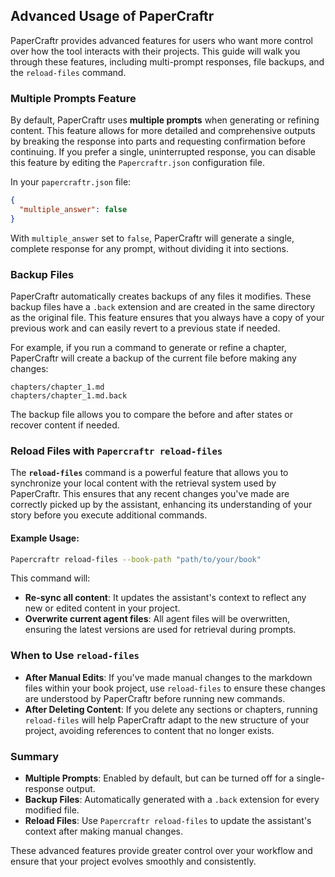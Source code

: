 ## Advanced Usage of PaperCraftr

PaperCraftr provides advanced features for users who want more control over how the tool interacts with their projects. This guide will walk you through these features, including multi-prompt responses, file backups, and the `reload-files` command.

### Multiple Prompts Feature

By default, PaperCraftr uses **multiple prompts** when generating or refining content. This feature allows for more detailed and comprehensive outputs by breaking the response into parts and requesting confirmation before continuing. If you prefer a single, uninterrupted response, you can disable this feature by editing the `Papercraftr.json` configuration file.

In your `papercraftr.json` file:

```json
{
  "multiple_answer": false
}
```

With `multiple_answer` set to `false`, PaperCraftr will generate a single, complete response for any prompt, without dividing it into sections.

### Backup Files

PaperCraftr automatically creates backups of any files it modifies. These backup files have a `.back` extension and are created in the same directory as the original file. This feature ensures that you always have a copy of your previous work and can easily revert to a previous state if needed.

For example, if you run a command to generate or refine a chapter, PaperCraftr will create a backup of the current file before making any changes:

```
chapters/chapter_1.md
chapters/chapter_1.md.back
```

The backup file allows you to compare the before and after states or recover content if needed.

### Reload Files with `Papercraftr reload-files`

The **`reload-files`** command is a powerful feature that allows you to synchronize your local content with the retrieval system used by PaperCraftr. This ensures that any recent changes you've made are correctly picked up by the assistant, enhancing its understanding of your story before you execute additional commands.

#### Example Usage:

```bash
Papercraftr reload-files --book-path "path/to/your/book"
```

This command will:

- **Re-sync all content**: It updates the assistant's context to reflect any new or edited content in your project.
- **Overwrite current agent files**: All agent files will be overwritten, ensuring the latest versions are used for retrieval during prompts.

### When to Use `reload-files`

- **After Manual Edits**: If you've made manual changes to the markdown files within your book project, use `reload-files` to ensure these changes are understood by PaperCraftr before running new commands.
- **After Deleting Content**: If you delete any sections or chapters, running `reload-files` will help PaperCraftr adapt to the new structure of your project, avoiding references to content that no longer exists.

### Summary

- **Multiple Prompts**: Enabled by default, but can be turned off for a single-response output.
- **Backup Files**: Automatically generated with a `.back` extension for every modified file.
- **Reload Files**: Use `Papercraftr reload-files` to update the assistant's context after making manual changes.

These advanced features provide greater control over your workflow and ensure that your project evolves smoothly and consistently.
